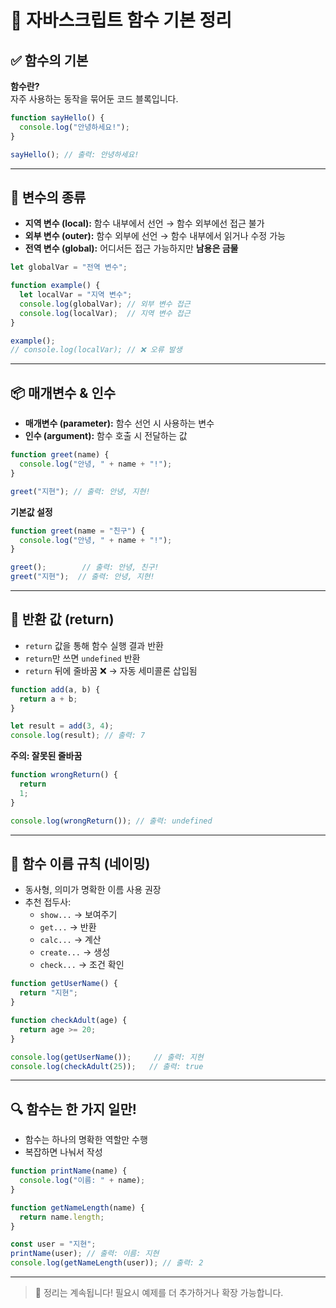 
# 📘 자바스크립트 함수 기본 정리

## ✅ 함수의 기본
**함수란?**  
자주 사용하는 동작을 묶어둔 코드 블록입니다.

```js
function sayHello() {
  console.log("안녕하세요!");
}

sayHello(); // 출력: 안녕하세요!
```

---

## 🧠 변수의 종류

- **지역 변수 (local):** 함수 내부에서 선언 → 함수 외부에선 접근 불가  
- **외부 변수 (outer):** 함수 외부에 선언 → 함수 내부에서 읽거나 수정 가능  
- **전역 변수 (global):** 어디서든 접근 가능하지만 **남용은 금물**

```js
let globalVar = "전역 변수";

function example() {
  let localVar = "지역 변수";
  console.log(globalVar); // 외부 변수 접근
  console.log(localVar);  // 지역 변수 접근
}

example();
// console.log(localVar); // ❌ 오류 발생
```

---

## 📦 매개변수 & 인수

- **매개변수 (parameter):** 함수 선언 시 사용하는 변수
- **인수 (argument):** 함수 호출 시 전달하는 값

```js
function greet(name) {
  console.log("안녕, " + name + "!");
}

greet("지현"); // 출력: 안녕, 지현!
```

**기본값 설정**

```js
function greet(name = "친구") {
  console.log("안녕, " + name + "!");
}

greet();        // 출력: 안녕, 친구!
greet("지현");  // 출력: 안녕, 지현!
```

---

## 🔁 반환 값 (return)

- `return` 값을 통해 함수 실행 결과 반환
- `return`만 쓰면 `undefined` 반환
- `return` 뒤에 줄바꿈 ❌ → 자동 세미콜론 삽입됨

```js
function add(a, b) {
  return a + b;
}

let result = add(3, 4);
console.log(result); // 출력: 7
```

**주의: 잘못된 줄바꿈**

```js
function wrongReturn() {
  return 
  1;
}

console.log(wrongReturn()); // 출력: undefined
```

---

## 🧾 함수 이름 규칙 (네이밍)

- 동사형, 의미가 명확한 이름 사용 권장
- 추천 접두사:
  - `show...` → 보여주기
  - `get...` → 반환
  - `calc...` → 계산
  - `create...` → 생성
  - `check...` → 조건 확인

```js
function getUserName() {
  return "지현";
}

function checkAdult(age) {
  return age >= 20;
}

console.log(getUserName());     // 출력: 지현
console.log(checkAdult(25));   // 출력: true
```

---

## 🔍 함수는 한 가지 일만!

- 함수는 하나의 명확한 역할만 수행
- 복잡하면 나눠서 작성

```js
function printName(name) {
  console.log("이름: " + name);
}

function getNameLength(name) {
  return name.length;
}

const user = "지현";
printName(user); // 출력: 이름: 지현
console.log(getNameLength(user)); // 출력: 2
```

---

> 📎 정리는 계속됩니다! 필요시 예제를 더 추가하거나 확장 가능합니다.
